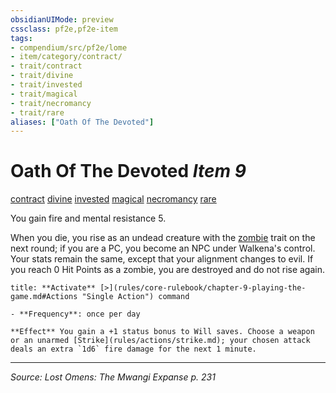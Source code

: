 ```yaml
---
obsidianUIMode: preview
cssclass: pf2e,pf2e-item
tags:
- compendium/src/pf2e/lome
- item/category/contract/
- trait/contract
- trait/divine
- trait/invested
- trait/magical
- trait/necromancy
- trait/rare
aliases: ["Oath Of The Devoted"]
---
```

# Oath Of The Devoted *Item 9*  
[contract](contract-lol.md "Contract Item Trait")  [divine](divine.md "Divine Tradition Trait")  [invested](invested.md "Invested Item Trait")  [magical](magical.md "Magical Item Trait")  [necromancy](necromancy.md "Necromancy School Trait")  [rare](rare.md "Rare Rarity Trait")  


You gain fire and mental resistance 5.

When you die, you rise as an undead creature with the [zombie](zombie-b1.md "Zombie Creature Trait") trait on the next round; if you are a PC, you become an NPC under Walkena's control. Your stats remain the same, except that your alignment changes to evil. If you reach 0 Hit Points as a zombie, you are destroyed and do not rise again.

```ad-embed-ability
title: **Activate** [>](rules/core-rulebook/chapter-9-playing-the-game.md#Actions "Single Action") command

- **Frequency**: once per day

**Effect** You gain a +1 status bonus to Will saves. Choose a weapon or an unarmed [Strike](rules/actions/strike.md); your chosen attack deals an extra `1d6` fire damage for the next 1 minute.
```


---
*Source: Lost Omens: The Mwangi Expanse p. 231*